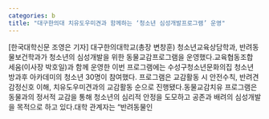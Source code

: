 ```yaml
---
categories: b
title: "대구한의대 치유도우미견과 함께하는 ‘청소년 심성개발프로그램’ 운영"
---
```

[한국대학신문 조영은 기자] 대구한의대학교(총장 변창훈) 청소년교육상담학과, 반려동물보건학과가 청소년의 심성개발을 위한 동물교감프로그램을 운영했다.교육협동조합 세움(이사장 박호일)과 함께 운영한 이번 프로그램에는 수성구청소년문화의집 청소년 방과후 아카데미의 청소년 30명이 참여했다. 프로그램은 교감활동 시 안전수칙, 반려견 감정신호 이해, 치유도우미견과의 교감활동 순으로 진행됐다.동물교감치유 프로그램은 동물과의 정서적 교감을 통해 청소년의 심리적 안정을 도모하고 공존과 배려의 심성개발을 목적으로 하고 있다.대학 관계자는 “반려동물인